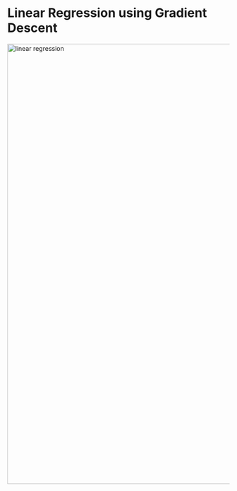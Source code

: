 # Linear Regression using Gradient Descent

<img width="997" alt="linear regression" src="https://github.com/volovi/linear_regression/assets/1101288/02f5f216-1278-4597-a4c5-d38b0189689f">
